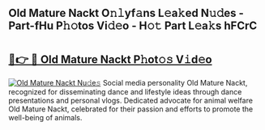 ## Old Mature Nackt O𝚗𝚕yf𝚊ns L𝚎a𝚔ed N𝚞𝚍es - Part-fHu P𝚑𝚘tos Vi𝚍𝚎o - H𝚘𝚝 Part L𝚎a𝚔s hFCrC

# <h2><a href="http://kf8b36e.oniu.top/?m=Old+Mature+Nackt">🔗👉 🔴 Old Mature Nackt P𝚑ot𝚘𝚜 V𝚒d𝚎o</a></h2>

[![Old Mature Nackt Nu𝚍e𝚜](https://i.imgur.com/0qMVB7G.gif)](http://kf8b36e.oniu.top/?m=Old+Mature+Nackt)
Social media personality Old Mature Nackt, recognized for disseminating dance and lifestyle ideas through dance presentations and personal vlogs. Dedicated advocate for animal welfare Old Mature Nackt, celebrated for their passion and efforts to promote the well-being of animals.  
